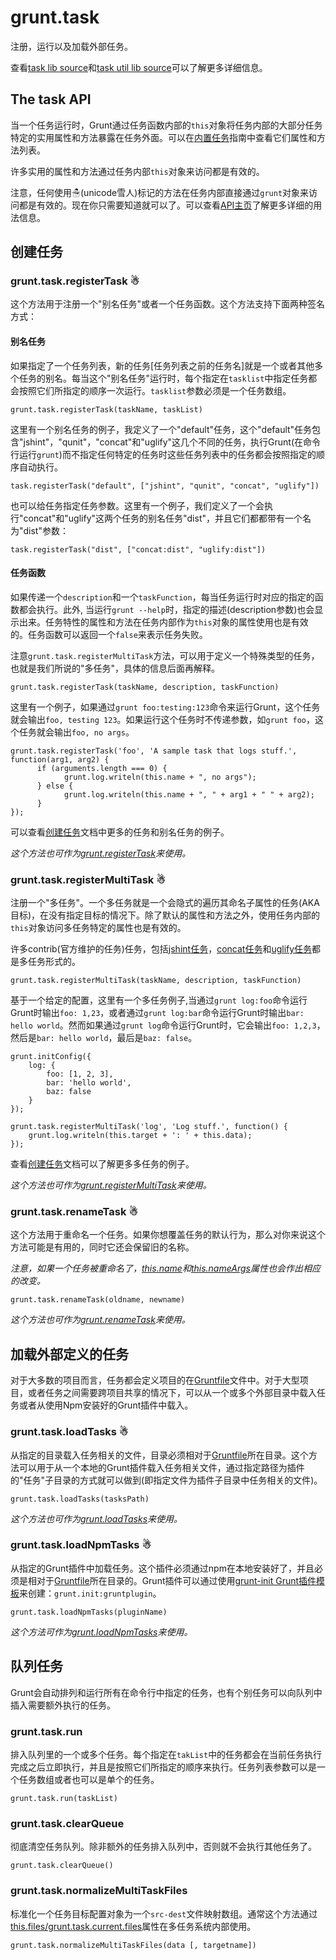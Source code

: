 # grunt.task

注册，运行以及加载外部任务。

查看[task lib source](https://github.com/gruntjs/grunt/blob/master/lib/grunt/task.js)和[task util lib source](https://github.com/gruntjs/grunt/blob/master/lib/util/task.js)可以了解更多详细信息。

## The task API

当一个任务运行时，Grunt通过任务函数内部的`this`对象将任务内部的大部分任务特定的实用属性和方法暴露在任务外面。可以在[内置任务](http://gruntjs.com/inside-tasks/)指南中查看它们属性和方法列表。

许多实用的属性和方法通过任务内部`this`对象来访问都是有效的。

注意，任何使用☃(unicode雪人)标记的方法在任务内部直接通过`grunt`对象来访问都是有效的。现在你只需要知道就可以了。可以查看[API主页](http://gruntjs.com/grunt)了解更多详细的用法信息。

## 创建任务

### grunt.task.registerTask ☃

这个方法用于注册一个"别名任务"或者一个任务函数。这个方法支持下面两种签名方式：

#### 别名任务

如果指定了一个任务列表，新的任务[任务列表之前的任务名]就是一个或者其他多个任务的别名。每当这个"别名任务"运行时，每个指定在`tasklist`中指定任务都会按照它们所指定的顺序一次运行。`tasklist`参数必须是一个任务数组。

	grunt.task.registerTask(taskName, taskList)

这里有一个别名任务的例子，我定义了一个"default"任务，这个"default"任务包含"jshint"，"qunit"，"concat"和"uglify"这几个不同的任务，执行Grunt(在命令行运行`grunt`)而不指定任何特定的任务时这些任务列表中的任务都会按照指定的顺序自动执行。

	task.registerTask("default", ["jshint", "qunit", "concat", "uglify"])

也可以给任务指定任务参数。这里有一个例子，我们定义了一个会执行"concat"和"uglify"这两个任务的别名任务"dist"，并且它们都都带有一个名为"dist"参数：

	task.registerTask("dist", ["concat:dist", "uglify:dist"])

#### 任务函数

如果传递一个`description`和一个`taskFunction`，每当任务运行时对应的指定的函数都会执行。此外, 当运行`grunt --help`时，指定的描述(description参数)也会显示出来。任务特性的属性和方法在任务内部作为`this`对象的属性使用也是有效的。任务函数可以返回一个`false`来表示任务失败。

注意`grunt.task.registerMultiTask`方法，可以用于定义一个特殊类型的任务，也就是我们所说的"多任务"，具体的信息后面再解释。

	grunt.task.registerTask(taskName, description, taskFunction)

这里有一个例子，如果通过`grunt foo:testing:123`命令来运行Grunt，这个任务就会输出`foo, testing 123`。如果运行这个任务时不传递参数，如`grunt foo`，这个任务就会输出`foo, no args`。

	grunt.task.registerTask('foo', 'A sample task that logs stuff.', function(arg1, arg2) {
		  if (arguments.length === 0) {
				grunt.log.writeln(this.name + ", no args");
		  } else {
				grunt.log.writeln(this.name + ", " + arg1 + " " + arg2);
		  }
	});

可以查看[创建任务](http://gruntjs.com/creating-tasks)文档中更多的任务和别名任务的例子。

*这个方法也可作为[grunt.registerTask](http://gruntjs.com/grunt)来使用。*

### grunt.task.registerMultiTask ☃

注册一个"多任务"。一个多任务就是一个会隐式的遍历其命名子属性的任务(AKA目标)，在没有指定目标的情况下。除了默认的属性和方法之外，使用任务内部的`this`对象访问多任务特定的属性也是有效的。

许多contrib(官方维护的任务)任务，包括[jshint任务](https://github.com/gruntjs/grunt-contrib-jshint)，[concat任务](https://github.com/gruntjs/grunt-contrib-concat)和[uglify任务](https://github.com/gruntjs/grunt-contrib-uglify)都是多任务形式的。

	grunt.task.registerMultiTask(taskName, description, taskFunction)

基于一个给定的配置，这里有一个多任务例子,当通过`grunt log:foo`命令运行Grunt时输出`foo: 1,23`，或者通过`grunt log:bar`命令运行Grunt时输出`bar: hello world`。然而如果通过`grunt log`命令运行Grunt时，它会输出`foo: 1,2,3`，然后是`bar: hello world`，最后是`baz: false`。

	grunt.initConfig({
		log: {
			foo: [1, 2, 3],
			bar: 'hello world',
			baz: false
		}
	});

	grunt.task.registerMultiTask('log', 'Log stuff.', function() {
		grunt.log.writeln(this.target + ': ' + this.data);
	});

查看[创建任务](http://gruntjs.com/creating-tasks)文档可以了解更多多任务的例子。

*这个方法也可作为[grunt.registerMultiTask](http://gruntjs.com/grunt)来使用。*

### grunt.task.renameTask ☃

这个方法用于重命名一个任务。如果你想覆盖任务的默认行为，那么对你来说这个方法可能是有用的，同时它还会保留旧的名称。

*注意，如果一个任务被重命名了，[this.name](http://gruntjs.com/inside-tasks#this.name)和[this.nameArgs](http://gruntjs.com/inside-tasks#this.nameargs)属性也会作出相应的改变。*
	
	grunt.task.renameTask(oldname, newname)

*这个方法也可作为[grunt.renameTask](http://gruntjs.com/grunt)来使用。*

## 加载外部定义的任务

对于大多数的项目而言，任务都会定义项目的在[Gruntfile](http://gruntjs.com/getting-started)文件中。对于大型项目，或者任务之间需要跨项目共享的情况下，可以从一个或多个外部目录中载入任务或者从使用Npm安装好的Grunt插件中载入。

### grunt.task.loadTasks ☃

从指定的目录载入任务相关的文件，目录必须相对于[Gruntfile](http://gruntjs.com/getting-started)所在目录。这个方法可以用于从一个本地的Grunt插件载入任务相关文件，通过指定路径为插件的"任务"子目录的方式就可以做到(即指定文件为插件子目录中任务相关的文件)。

	grunt.task.loadTasks(tasksPath)

*这个方法也可作为[grunt.loadTasks](http://gruntjs.com/grunt)来使用。*

### grunt.task.loadNpmTasks ☃

从指定的Grunt插件中加载任务。这个插件必须通过npm在本地安装好了，并且必须是相对于[Gruntfile](http://gruntjs.com/getting-started)所在目录的。Grunt插件可以通过使用[grunt-init Grunt插件模板](https://github.com/gruntjs/grunt-init)来创建：`grunt.init:gruntplugin`。

	grunt.task.loadNpmTasks(pluginName)

*这个方法可作为[grunt.loadNpmTasks](http://gruntjs.com/grunt)来使用。*

## 队列任务

Grunt会自动排列和运行所有在命令行中指定的任务，也有个别任务可以向队列中插入需要额外执行的任务。

### grunt.task.run

排入队列里的一个或多个任务。每个指定在`takList`中的任务都会在当前任务执行完成之后立即执行，并且是按照它们所指定的顺序来执行。任务列表参数可以是一个任务数组或者也可以是单个的任务。

	grunt.task.run(taskList)

### grunt.task.clearQueue

彻底清空任务队列。除非额外的任务排入队列中，否则就不会执行其他任务了。

	grunt.task.clearQueue()

### grunt.task.normalizeMultiTaskFiles

标准化一个任务目标配置对象为一个`src-dest`文件映射数组。通常这个方法通过[this.files/grunt.task.current.files](http://gruntjs.com/grunt.task#wiki-this-files)属性在多任务系统内部使用。

	grunt.task.normalizeMultiTaskFiles(data [, targetname])
